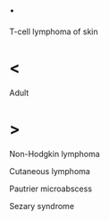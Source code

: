 # .

T-cell lymphoma of skin

# <

Adult

# >

Non-Hodgkin lymphoma

Cutaneous lymphoma

Pautrier microabscess

Sezary syndrome
